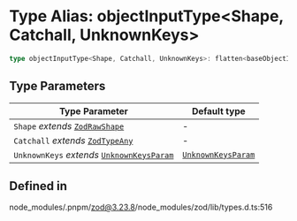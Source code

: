 # Type Alias: objectInputType\<Shape, Catchall, UnknownKeys\>

```ts
type objectInputType<Shape, Catchall, UnknownKeys>: flatten<baseObjectInputType<Shape>> & CatchallInput<Catchall> & PassthroughType<UnknownKeys>;
```

## Type Parameters

| Type Parameter | Default type |
| ------ | ------ |
| `Shape` *extends* [`ZodRawShape`](ZodRawShape.md) | - |
| `Catchall` *extends* [`ZodTypeAny`](ZodTypeAny.md) | - |
| `UnknownKeys` *extends* [`UnknownKeysParam`](UnknownKeysParam.md) | [`UnknownKeysParam`](UnknownKeysParam.md) |

## Defined in

node\_modules/.pnpm/zod@3.23.8/node\_modules/zod/lib/types.d.ts:516

